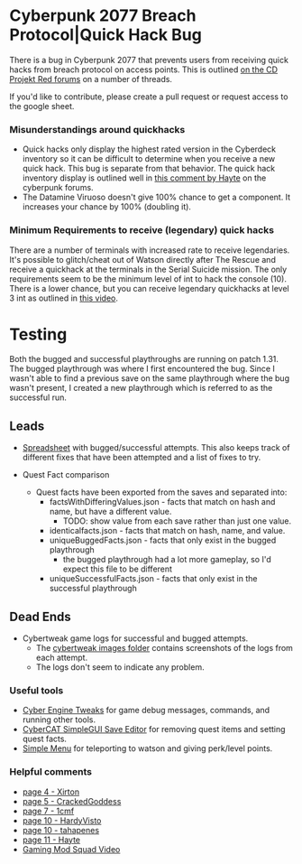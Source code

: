 # Cyberpunk 2077 Breach Protocol|Quick Hack Bug

There is a bug in Cyberpunk 2077 that prevents users from receiving quick hacks from breach protocol on access points. This is outlined [on the CD Projekt Red forums](https://forums.cdprojektred.com/index.php?threads/not-getting-quickhacks-from-access-points.11061788) on a number of threads. 

If you'd like to contribute, please create a pull request or request access to the google sheet.

### Misunderstandings around quickhacks
- Quick hacks only display the highest rated version in the Cyberdeck inventory so it can be difficult to determine when you receive a new quick hack. This bug is separate from that behavior. The quick hack inventory display is outlined well in [this comment by Hayte](https://forums.cdprojektred.com/index.php?threads/not-getting-quickhacks-from-access-points.11061788/page-11#post-12938581) on the cyberpunk forums.
- The Datamine Viruoso doesn't give 100% chance to get a component. It increases your chance by 100% (doubling it).

### Minimum Requirements to receive (legendary) quick hacks
There are a number of terminals with increased rate to receive legendaries. It's possible to glitch/cheat out of Watson directly after The Rescue and receive a quickhack at the terminals in the Serial Suicide mission. The only requirements seem to be the minimum level of int to hack the console (10). There is a lower chance, but you can receive legendary quickhacks at level 3 int as outlined in [this video](https://www.youtube.com/watch?v=03IFHh7vNXI).



# Testing
Both the bugged and successful playthroughs are running on patch 1.31. The bugged playthrough was where I first encountered the bug. Since I wasn't able to find a previous save on the same playthrough where the bug wasn't present, I created a new playthrough which is referred to as the successful run.

## Leads
- [Spreadsheet](https://docs.google.com/spreadsheets/d/1c7ecwMkDuBdhVa_tihP4BBcrnbKVNVzieakJS2CGlj0/edit?usp=sharing) with bugged/successful attempts. This also keeps track of different fixes that have been attempted and a list of fixes to try.
  
- Quest Fact comparison
  - Quest facts have been exported from the saves and separated into:
    - factsWithDifferingValues.json - facts that match on hash and name, but have a different value. 
      - TODO: show value from each save rather than just one value.
    - identicalfacts.json - facts that match on hash, name, and value.
    - uniqueBuggedFacts.json - facts that only exist in the bugged playthrough
      - the bugged playthrough had a lot more gameplay, so I'd expect this file to be different
    - uniqueSuccessfulFacts.json - facts that only exist in the successful playthrough
    
## Dead Ends
- Cybertweak game logs for successful and bugged attempts.
  - The [cybertweak images folder](https://github.com/ianspeer/cyberpunk_quick_hack_bug/tree/master/cybertweak%20images) contains screenshots of the logs from each attempt.
  - The logs don't seem to indicate any problem.


### Useful tools
 - [Cyber Engine Tweaks](https://wiki.redmodding.org/cyber-engine-tweaks/) for game debug messages, commands, and running other tools.
 - [CyberCAT SimpleGUI Save Editor](https://www.nexusmods.com/cyberpunk2077/mods/718) for removing quest items and setting quest facts.
 - [Simple Menu](https://www.nexusmods.com/cyberpunk2077/mods/818) for teleporting to watson and giving perk/level points.
 
### Helpful comments
 - [page 4 - Xirton](https://forums.cdprojektred.com/index.php?threads/not-getting-quickhacks-from-access-points.11061788/page-4#post-12683303)
 - [page 5 - CrackedGoddess](https://forums.cdprojektred.com/index.php?threads/not-getting-quickhacks-from-access-points.11061788/page-5#post-12703742)
 - [page 7 - 1cmf](https://forums.cdprojektred.com/index.php?threads/not-getting-quickhacks-from-access-points.11061788/page-7#post-12778163)
 - [page 10 - HardyVisto](https://forums.cdprojektred.com/index.php?threads/not-getting-quickhacks-from-access-points.11061788/page-10post-12847559)
 - [page 10 - tahapenes](https://forums.cdprojektred.com/index.php?threads/not-getting-quickhacks-from-access-points.11061788/page-10#post-12896825)
 - [page 11 - Hayte](https://forums.cdprojektred.com/index.php?threads/not-getting-quickhacks-from-access-points.11061788/page-11#post-12938581)
 - [Gaming Mod Squad Video](https://www.youtube.com/watch?v=M5iRzzzT5Vo)

